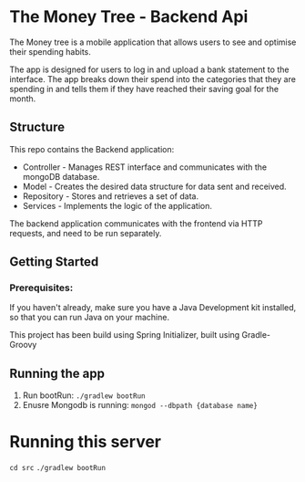 # The Money Tree - Backend Api
The Money tree is a mobile application that allows users to see  and optimise their spending habits.

The app is designed for users to log in and upload a bank statement to the interface. The app breaks down their spend into the categories that they are spending in and tells them if they have reached their saving goal for the month.

## Structure

This repo contains the Backend application: 
* Controller - Manages REST interface and communicates with the mongoDB database.
* Model - Creates the desired data structure for data sent and received.
* Repository - Stores and retrieves a set of data.
* Services - Implements the logic of the application.

The backend application communicates with the frontend via HTTP requests, and need to be run separately.

## Getting Started

### Prerequisites:
If you haven't already, make sure you have a Java Development kit installed, so that you can run Java on your machine. 

This project has been build using Spring Initializer, built using Gradle-Groovy 

## Running the app
1. Run bootRun:
`./gradlew bootRun`
2. Enusre Mongodb is running:
`mongod --dbpath {database name}`    

# Running this server
`cd src`
`./gradlew bootRun `

